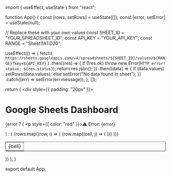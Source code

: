 import { useEffect, useState } from "react";

function App() {
  const [rows, setRows] = useState([]);
  const [error, setError] = useState(null);

  // Replace these with your own values
  const SHEET_ID = "YOUR_SPREADSHEET_ID";
  const API_KEY = "YOUR_API_KEY";
  const RANGE = "Sheet1!A1:D20";

  useEffect(() => {
    fetch(
      `https://sheets.googleapis.com/v4/spreadsheets/${SHEET_ID}/values/${RANGE}?key=${API_KEY}`
    )
      .then((res) => {
        if (!res.ok) throw new Error(`HTTP error! status: ${res.status}`);
        return res.json();
      })
      .then((data) => {
        if (data.values) setRows(data.values);
        else setError("No data found in sheet");
      })
      .catch((err) => setError(err.message));
  }, []);

  return (
    <div style={{ padding: "20px" }}>
      <h1>Google Sheets Dashboard</h1>
      {error ? (
        <p style={{ color: "red" }}>⚠️ Error: {error}</p>
      ) : (
        <table border="1" cellPadding="5">
          <tbody>
            {rows.map((row, i) => (
              <tr key={i}>
                {row.map((cell, j) => (
                  <td key={j}>{cell}</td>
                ))}
              </tr>
            ))}
          </tbody>
        </table>
      )}
    </div>
  );
}

export default App;
